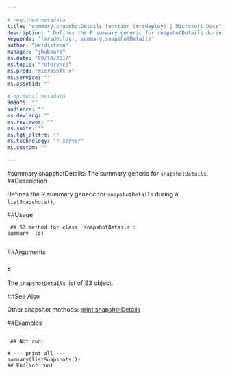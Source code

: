 ```yaml
--- 
 
# required metadata 
title: "summary.snapshotDetails function (mrsdeploy) | Microsoft Docs" 
description: " Defines the R summary generic for snapshotDetails during a  listSnapshots(). " 
keywords: "(mrsdeploy), summary.snapshotDetails" 
author: "heidisteen" 
manager: "jhubbard" 
ms.date: "09/18/2017" 
ms.topic: "reference" 
ms.prod: "microsoft-r" 
ms.service: "" 
ms.assetid: "" 
 
# optional metadata 
ROBOTS: "" 
audience: "" 
ms.devlang: "" 
ms.reviewer: "" 
ms.suite: "" 
ms.tgt_pltfrm: "" 
ms.technology: "r-server" 
ms.custom: "" 
 
--- 
```

 
 
 
 
 #summary.snapshotDetails: The summary generic for `snapshotDetails`. 
 ##Description
 
Defines the R summary generic for `snapshotDetails` during a 
`listSnapshots()`.
 
 
 ##Usage

```   
 ## S3 method for class `snapshotDetails':
summary  (o)
 
```
 
 ##Arguments

   
  
 ### `o`
 The `snapshotDetails` list of S3 object. 
  
 
 
 ##See Also
 
Other snapshot methods: [print.snapshotDetails](print.snapshotDetails.md)
   
 ##Examples

 ```
   
  ## Not run:
 
# --- print all ---
summary(listSnapshots())
 ## End(Not run) 
  
 
```
 
